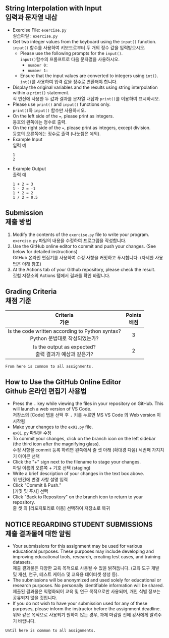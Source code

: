 ## String Interpolation with Input<br>입력과 문자열 내삽
* Exercise File: `exercise.py`<br>실습파일 : `exercise.py`
* Get two integer values from the keyboard using the `input()` function.<br>`input()` 함수를 사용하여 키보드로부터 두 개의 정수 값을 입력받으시오.
    * Please use the following prompts for the `input()`.<br>`input()`함수의 프롬프트로 다음 문자열을 사용하시오.
        * `number 0:`
        * `number 1:`
    * Ensure that the input values are converted to integers using `int()`.<br>`int()`를 사용하여 입력 값을 정수로 변환해야 합니다.
* Display the original variables and the results using string interpolation within a `print()` statement.<br>각 연산에 사용한 두 값과 결과를 문자열 내삽과 `print()`를 이용하여 표시하시오.
* Please use `print()` and `input()` functions only.<br>`print()`와 `input()` 함수만 사용하시오.
* On the left side of the `=`, please print as integers. <br>등호의 왼쪽에는 정수로 출력.
* On the right side of the `=`, please print as integers, except division.<br>등호의 오른쪽에는 정수로 출력 (나눗셈은 예외).
* Example Input<br>입력 예
    ```
    1
    2
    ```
* Example Output<br>출력 예
    ```
    1 + 2 = 3
    1 - 2 = -1
    1 * 2 = 2
    1 / 2 = 0.5
    ```

## Submission<br>제출 방법

1. Modify the contents of the `exercise.py` file to write your program.<br>`exercise.py` 파일의 내용을 수정하여 프로그램을 작성합니다.
2. Use the GitHub online editor to commit and push your changes. (See below for detailed instructions)<br>GitHub 온라인 편집기를 사용하여 수정 사항을 커밋하고 푸시합니다. (자세한 사용법은 아래 참조)
3. At the Actions tab of your Github repository, please check the result.<br>깃헙 저장소의 Actions 탭에서 결과를 확인 바랍니다.

## Grading Criteria<br>채점 기준

| Criteria<br>기준 | Points<br>배점 |
|:-----:|:-----:|
|Is the code written according to Python syntax?<br>Python 문법대로 작성되었는가? | 3 |
| Is the output as expected?<br>출력 결과가 예상과 같은가? | 2 |

``From here is common to all assignments.``

## How to Use the GitHub Online Editor<br>Github 온라인 편집기 사용법

* Press the <kbd>.</kbd> key while viewing the files in your repository on GitHub. This will launch a web version of VS Code.<br>저장소의 [Code] 탭을 선택 후 <kbd>.</kbd> 키를 누르면 MS VS Code 의 Web version 이 시작됨
* Make your changes to the `ex01.py` file.<br>`ex01.py` 파일을 수정
* To commit your changes, click on the branch icon on the left sidebar (the third icon after the magnifying glass).<br>수정 사항을 commit 등록 하려면 왼쪽에서 줄 셋 아래 (확대경 다음) 세번째 가지치기 아이콘 선택
* Click the "+" sign next to the filename to stage your changes.<br>파일 이름의 오른쪽 + 기호 선택 (staging)
* Write a brief description of your changes in the text box above.<br>위 빈칸에 변경 사항 설명 입력
* Click "Commit & Push."<br>[커밋 및 푸시] 선택
* Click "Back to Repository" on the branch icon to return to your repository.<br>줄 셋 의 [리포지토리로 이동] 선택하여 저장소로 복귀

## NOTICE REGARDING STUDENT SUBMISSIONS<br>제출 결과물에 대한 알림

* Your submissions for this assignment may be used for various educational purposes. These purposes may include developing and improving educational tools, research, creating test cases, and training datasets.<br>제출 결과물은 다양한 교육 목적으로 사용될 수 있을 밝혀둡니다. (교육 도구 개발 및 개선, 연구, 테스트 케이스 및 교육용 데이터셋 생성 등).
* The submissions will be anonymized and used solely for educational or research purposes. No personally identifiable information will be shared.<br>제출된 결과물은 익명화되어 교육 및 연구 목적으로만 사용되며, 개인 식별 정보는 공유되지 않을 것입니다.
* If you do not wish to have your submission used for any of these purposes, please inform the instructor before the assignment deadline.<br>위와 같은 목적으로 사용되기 원하지 않는 경우, 과제 마감일 전에 강사에게 알려주기 바랍니다.

``Until here is common to all assignments.``

